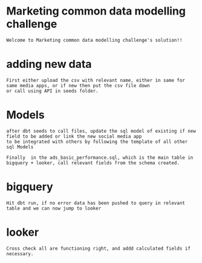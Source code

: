 # Marketing common data modelling challenge
	Welcome to Marketing common data modelling challenge's solution!!

# adding new data
    First either upload the csv with relevant name, either in same for same media apps, or if new then put the csv file down
    or call using API in seeds folder.

# Models
    after dbt seeds to call files, update the sql model of existing if new field to be added or link the new social media app
    to be integrated with others by following the template of all other sql Models

    Finally  in the ads_basic_performance.sql, which is the main table in bigquery + looker, call relevant fields from the schema created.

# bigquery
    Hit dbt run, if no error data has been pushed to query in relevant table and we can now jump to looker

# looker
    Cross check all are functioning right, and addd calculated fields if necessary.


